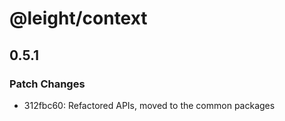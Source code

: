 # @leight/context

## 0.5.1

### Patch Changes

- 312fbc60: Refactored APIs, moved to the common packages
